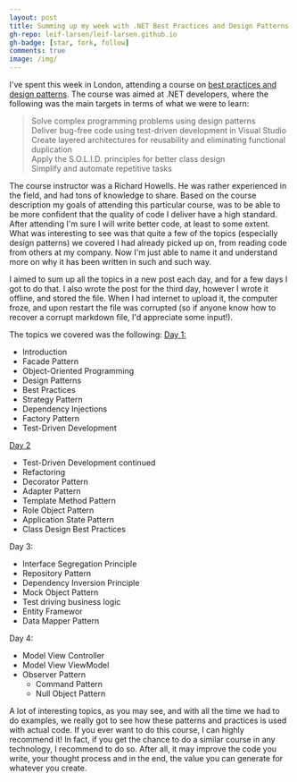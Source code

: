 ```yaml
---
layout: post
title: Summing up my week with .NET Best Practices and Design Patterns
gh-repo: leif-larsen/leif-larsen.github.io
gh-badge: [star, fork, follow]
comments: true
image: /img/
---
```

    
I've spent this week in London, attending a course on [best practices and design patterns](https://www.learningtree.co.uk/courses/511/.net-best-practices-and-design-patterns/). The course was aimed at .NET developers, where the following was the main targets in terms of what we were to learn:
>Solve complex programming problems using design patterns<br />
>Deliver bug-free code using test-driven development in Visual Studio<br/>
>Create layered architectures for reusability and eliminating functional duplication<br/>
>Apply the S.O.L.I.D. principles for better class design<br/>
>Simplify and automate repetitive tasks

The course instructor was a Richard Howells. He was rather experienced in the field, and had tons of knowledge to share. Based on the course description my goals of attending this particular course, was to be able to be more confident that the quality of code I deliver have a high standard. After attending I'm sure I will write better code, at least to some extent. What was interesting to see was that quite a few of the topics (especially design patterns) we covered I had already picked up on, from reading code from others at my company. Now I'm just able to name it and understand more on why it has been written in such and such way.

I aimed to sum up all the topics in a new post each day, and for a few days I got to do that. I also wrote the post for the third day, however I wrote it offline, and stored the file. When I had internet to upload it, the computer froze, and upon restart the file was corrupted (so if anyone know how to recover a corrupt markdown file, I'd appreciate some input!).

The topics we covered was the following:
[Day 1:](http://blog.leiflarsen.org/best-practices-and-design-patterns-day-1/)<br/>
* Introduction<br/>
* Facade Pattern<br/>
* Object-Oriented Programming<br/>
* Design Patterns<br/>
* Best Practices<br/>
* Strategy Pattern<br/>
* Dependency Injections<br/>
* Factory Pattern<br/>
* Test-Driven Development<br/>

[Day 2](http://blog.leiflarsen.org/net-best-practices-and-design-patterns-day-2/)<br/>
* Test-Driven Development continued<br/>
* Refactoring<br/>
* Decorator Pattern<br/>
* Adapter Pattern<br/>
* Template Method Pattern<br/>
* Role Object Pattern<br/>
* Application State Pattern<br/>
* Class Design Best Practices<br/>

Day 3:
* Interface Segregation Principle<br/>
* Repository Pattern<br/>
* Dependency Inversion Principle<br/>
* Mock Object Pattern<br/>
* Test driving business logic<br/>
* Entity Framewor<br/>
* Data Mapper Pattern<br/>

Day 4:
- Model View Controller   
- Model View ViewModel   
- Observer Pattern  
  - Command Pattern   
  - Null Object Pattern

A lot of interesting topics, as you may see, and with all the time we had to do examples, we really got to see how these patterns and practices is used with actual code. If you ever want to do this course, I can highly recommend it! In fact, if you get the chance to do a similar course in any technology, I recommend to do so. After all, it may improve the code you write, your thought process and in the end, the value you can generate for whatever you create.